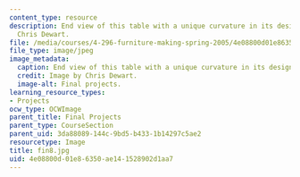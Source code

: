 ```yaml
---
content_type: resource
description: End view of this table with a unique curvature in its design. Image by
  Chris Dewart.
file: /media/courses/4-296-furniture-making-spring-2005/4e08800d01e86350ae141528902d1aa7_fin8.jpg
file_type: image/jpeg
image_metadata:
  caption: End view of this table with a unique curvature in its design.
  credit: Image by Chris Dewart.
  image-alt: Final projects.
learning_resource_types:
- Projects
ocw_type: OCWImage
parent_title: Final Projects
parent_type: CourseSection
parent_uid: 3da88089-144c-9bd5-b433-1b14297c5ae2
resourcetype: Image
title: fin8.jpg
uid: 4e08800d-01e8-6350-ae14-1528902d1aa7
---
```

